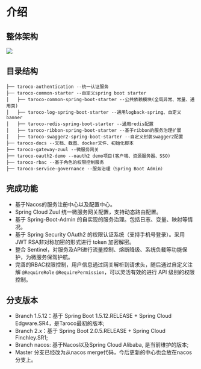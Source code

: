 # 介绍

## 整体架构

![](/images/taroco.jpg)

## 目录结构

```
├── taroco-authentication --统一认证服务
├── taroco-common-starter --自定义spring boot starter
│   ├── taroco-common-spring-boot-starter --公共依赖模块(全局异常、常量、通用类)
│   ├── taroco-log-spring-boot-starter --通用logback-spring、自定义banner
│   ├── taroco-redis-spring-boot-starter --通用redis配置
│   ├── taroco-ribbon-spring-boot-starter --基于ribbon的服务治理扩展
│   ├── taroco-swagger2-spring-boot-starter --自定义封装swagger2配置
├── taroco-docs --文档、截图、docker文件、初始化脚本
├── taroco-gateway-zuul --微服务网关
├── taroco-oauth2-demo --oauth2 demo项目(客户端、资源服务器、SSO)
├── taroco-rbac --基于角色的权限控制服务
├── taroco-service-governance --服务治理（Spring Boot Admin）
```

## 完成功能

* 基于Nacos的服务注册中心以及配置中心。
* Spring Cloud Zuul 统一微服务网关配置，支持动态路由配置。
* 基于 Spring-Boot-Admin 的自实现的服务治理。包括日志、变量、映射等情况。
* 基于 Spring Security OAuth2 的权限认证系统（支持手机号登录）。采用JWT RSA非对称加密的形式进行 token 加密解密。
* 整合 Sentinel，对服务及API进行流量控制、熔断降级、系统负载等功能保护，为微服务保驾护航。
* 完善的RBAC权限控制，用户信息通过网关解析到请求头，随后通过自定义注解 `@RequireRole` `@RequirePermission`，可以灵活有效的进行 API 级别的权限控制。

## 分支版本

* Branch 1.5.12：基于 Spring Boot 1.5.12.RELEASE + Spring Cloud Edgware.SR4，是Taroco最初的版本;
* Branch 2.x：基于 Spring Boot 2.0.5.RELEASE + Spring Cloud Finchley.SR1;
* Branch nacos: 基于Nacos以及Spring Cloud Alibaba, 是当前维护的版本;
* Master 分支已经改为从nacos merge代码，今后更新的中心也会放在nacos分支上。
